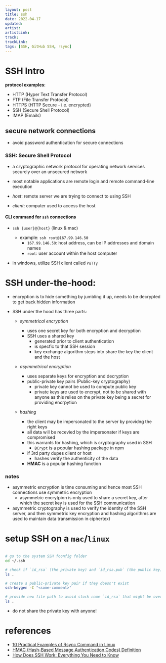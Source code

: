 ```yaml
---
layout: post
title: ssh
date: 2022-04-17
updated: 
artist: 
artistLink: 
track: 
trackLink: 
tags: [SSH, GitHub SSH, rsync]
---
```


# **SSH** Intro

**protocol examples**:
- HTTP (Hyper Text Transfer Protocol)
- FTP (File Transfer Protocol)
- HTTPS (HTTP Secure - i.e. encrypted)
- SSH (Secure Shell Protocol)
- IMAP (Emails)

## secure network connections

- avoid password authentication for secure connections  

### **SSH**: Secure Shell Protocol
  - a cryptographic network protocol for operating network services securely over an unsecured network
  - most notable applications are remote login and remote command-line execution

- *host*: remote server we are trying to connect to using SSH
- *client*: computer used to access the host

#### CLI command for `ssh` connections

- `ssh {user}@{host}` (linux & mac)
  - example: `ssh root@167.99.146.50` 
    - `167.99.146.50`: host address, can be IP addresses and domain names
    - `root`: user account within the host computer


- in windows, utilize SSH client called `PuTTy`

# SSH under-the-hood:

- encryption is to hide something by jumbling it up, needs to be decrypted to get back hidden information

- SSH under the hood has three parts:
  - *symmetrical encryption*
    - uses one secret key for both encryption and decryption
    - SSH uses a shared key
      - generated prior to client authentication 
      - is specfic to that SSH session
      - key exchange algorithm steps into share the key the client and the host
     
    
  - *asymmetrical encryption* 
    - uses separate keys for encryption and decryption
    - public-private key pairs (Public-key cryptography)
      - private key cannot be used to compute public key 
      - private keys are used to encrypt, not to be shared with anyone as this relies on the private key being a secret for providing encrpytion

       
  - *hashing*
    - the client may be impersonated to the server by providng the right keys
    - all data will be recevied by the impersonater if keys are compromised
    - this warrants for hashing, which is cryptography used in SSH
       - `BCrypt` is a popular hashing package in npm
    - if 3rd party dupes client or host
      - hashes verify the authenticity of the data 
    - **HMAC** is a popular hashing function


### notes

- asymmetric encryption is time consuming and hence most SSH connections use symmetric encryption
  - asymmetric encrytpion is only used to share a secret key, after which the secret key is used for the SSH communication
- asymmetric cryptography is used to verify the identity of the SSH server, and then symmetric key encryption and hashing algorithms are used to maintain data transmission in ciphertext


# setup SSH on a `mac`/`linux`

```zsh

# go to the system SSH fconfig folder 
cd ~/.ssh

# check if `id_rsa` (the private key) and `id_rsa.pub` (the public key) exist
ls .

# create a public-private key pair if they doesn't exist
ssh-keygen -C "<some-comment>"

# provide new file path to avoid stock name `id_rsa` that might be over-written 
ls .
```

- do not share the private key with anyone! 

# references

- [10 Practical Examples of Rsync Command in Linux](https://www.tecmint.com/rsync-local-remote-file-synchronization-commands/)
- [HMAC (Hash-Based Message Authentication Codes) Definition](https://www.okta.com/identity-101/hmac/)
- [How Does SSH Work: Everything You Need to Know](https://www.hostinger.in/tutorials/ssh-tutorial-how-does-ssh-work)
